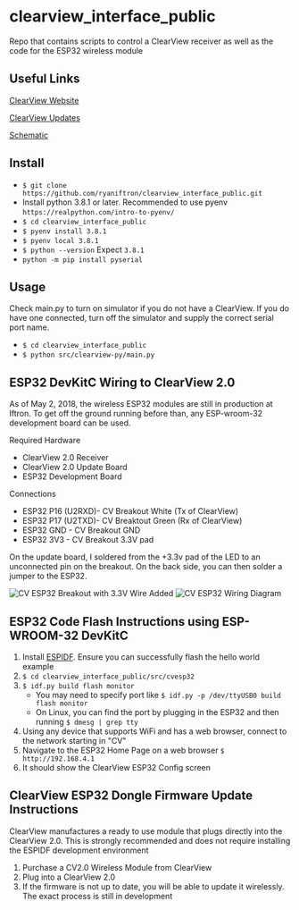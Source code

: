 # clearview_interface_public

Repo that contains scripts to control a ClearView receiver as well as the code for the ESP32 wireless module

## Useful Links

[ClearView Website](http://clearview-direct.com/)

[ClearView Updates](http://proteanpaper.com/fwupdate.cgi?comp=iftrontech&manu=2)

[Schematic](https://app.diagrams.net/#G1ESLkln7-GII8pgkHbnjATn4ECvti1PKN)

## Install

* `$ git clone https://github.com/ryaniftron/clearview_interface_public.git`
* Install python 3.8.1 or later. Recommended to use pyenv
    `https://realpython.com/intro-to-pyenv/`
* `$ cd clearview_interface_public`
* `$ pyenv install 3.8.1`
* `$ pyenv local 3.8.1`
* `$ python --version`
    Expect `3.8.1`
* `python -m pip install pyserial`

## Usage

Check main.py to turn on simulator if you do not have a ClearView. If you do have one connected, turn off the simulator and supply the correct serial port name. 

* `$ cd clearview_interface_public`
* `$ python src/clearview-py/main.py`

## ESP32 DevKitC Wiring to ClearView 2.0

As of May 2, 2018, the wireless ESP32 modules are still in production at Iftron. To get off the ground running before than, any ESP-wroom-32 development board can be used. 

Required Hardware
* ClearView 2.0 Receiver
* ClearView 2.0 Update Board
* ESP32 Development Board

Connections
* ESP32 P16 (U2RXD)- CV Breakout White (Tx of ClearView)
* ESP32 P17 (U2TXD)- CV Breaktout Green (Rx of ClearView)
* ESP32 GND - CV Breakout GND
* ESP32 3V3 - CV Breakout 3.3V pad 

On the update board, I soldered from the +3.3v pad of the LED to an unconnected pin on the breakout. On the back side, you can then solder a jumper to the ESP32. 

![CV ESP32 Breakout with 3.3V Wire Added](./docs/cv2_dongle_hack.jpg)
![CV ESP32 Wiring Diagram](./docs/cv2_wiring.jpg)


## ESP32 Code Flash Instructions using ESP-WROOM-32 DevKitC
1. Install [ESPIDF](https://docs.espressif.com/projects/esp-idf/en/latest/esp32/get-started/). Ensure you can successfully flash the hello world example 
1. `$ cd clearview_interface_public/src/cvesp32`
1. `$ idf.py build flash monitor`
    * You may need to specify port like `$ idf.py -p /dev/ttyUSB0 build flash monitor`
    * On Linux, you can find the port by plugging in the ESP32 and then running `$ dmesg | grep tty`
1. Using any device that supports WiFi and has a web browser, connect to the network starting in "CV"
1. Navigate to the ESP32 Home Page on a web browser `$ http://192.168.4.1`
1. It should show the ClearView ESP32 Config screen

## ClearView ESP32 Dongle Firmware Update Instructions
ClearView manufactures a ready to use module that plugs directly into the ClearView 2.0. This is strongly recommended and does not require installing the ESPIDF development environment
1. Purchase a CV2.0 Wireless Module from ClearView
1. Plug into a ClearView 2.0
1. If the firmware is not up to date, you will be able to update it wirelessly. The exact process is still in development

